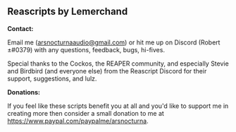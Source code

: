 
## Reascripts by Lemerchand



**Contact:**

Email me (arsnocturnaaudio@gmail.com) or hit me up on Discord (Robert ±#0379) with any questions, feedback, bugs, hi-fives. 	

Special thanks to the Cockos, the REAPER community, and especially Stevie and Birdbird (and everyone else) from the Reascript Discord for their support, suggestions, and lulz. 

**Donations:** 

If you feel like these scripts benefit you at all and you'd like to support me in creating more then consider a small donation to me at https://www.paypal.com/paypalme/arsnocturna.